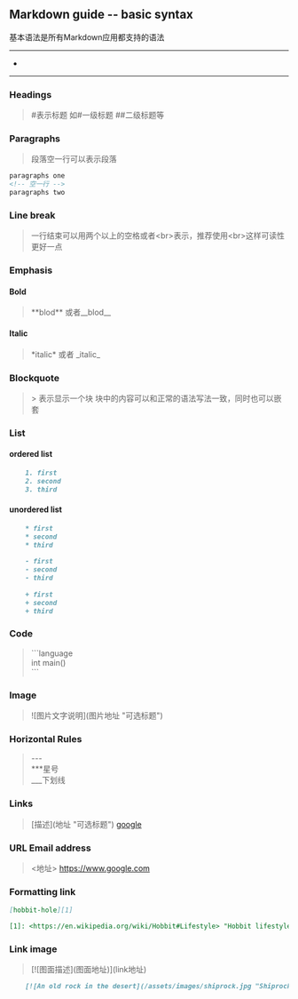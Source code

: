 ## Markdown guide -- basic syntax
<p>基本语法是所有Markdown应用都支持的语法<br>

----
* 
----
<!-- 标题 -->
### Headings
> #表示标题 如#一级标题  ##二级标题等<br>

<!-- 段落 -->
### Paragraphs
> 段落空一行可以表示段落 
```markdown
paragraphs one
<!-- 空一行 -->
paragraphs two
```

<!-- 断行 -->
### Line break
> 一行结束可以用两个以上的空格或者\<br>表示，推荐使用\<br>这样可读性更好一点    

<!-- 显示强调 -->
### Emphasis
#### Bold
> \*\*blod\*\* 或者\_\_blod\_\_
#### Italic
> \*italic\* 或者 \_italic\_

<!-- 块显示 -->
### Blockquote
> \> 表示显示一个块 块中的内容可以和正常的语法写法一致，同时也可以嵌套

<!-- 列表 -->
### List
#### ordered list
```markdown
    1. first
    2. second
    3. third
```
#### unordered list
```markdown
    * first
    * second
    * third
    
    - first
    - second
    - third
    
    + first
    + second
    + third
```

### Code
> \`\`\`language<br>
>   int main()<br>
> \`\`\`

### Image
> \![图片文字说明]\(图片地址 "可选标题")

### Horizontal Rules
> \---<br>
> \***星号<br>
> \___下划线<br>

### Links
> \[描述](地址 "可选标题") [google](https://www.google.com "谷歌网站")

### URL Email address
> \<地址>  <https://www.google.com>

### Formatting link
```markdown
[hobbit-hole][1]

[1]: <https://en.wikipedia.org/wiki/Hobbit#Lifestyle> "Hobbit lifestyles"
```

### Link image
> \[\![图面描述]\(图面地址)](link地址)
```markdown
    [![An old rock in the desert](/assets/images/shiprock.jpg "Shiprock, New Mexico by Beau Rogers")](https://www.flickr.com/photos/beaurogers/31833779864/in/photolist-Qv3rFw-34mt9F-a9Cmfy-5Ha3Zi-9msKdv-o3hgjr-hWpUte-4WMsJ1-KUQ8N-deshUb-vssBD-6CQci6-8AFCiD-zsJWT-nNfsgB-dPDwZJ-bn9JGn-5HtSXY-6CUhAL-a4UTXB-ugPum-KUPSo-fBLNm-6CUmpy-4WMsc9-8a7D3T-83KJev-6CQ2bK-nNusHJ-a78rQH-nw3NvT-7aq2qf-8wwBso-3nNceh-ugSKP-4mh4kh-bbeeqH-a7biME-q3PtTf-brFpgb-cg38zw-bXMZc-nJPELD-f58Lmo-bXMYG-bz8AAi-bxNtNT-bXMYi-bXMY6-bXMYv)

```


